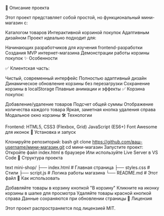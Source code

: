 📌 Описание проекта

Этот проект представляет собой простой, но функциональный мини-магазин с:

Каталогом товаров
Интерактивной корзиной покупок
Адаптивным дизайном
Проект идеально подходит для:

Начинающих разработчиков для изучения frontend-разработки
Создания MVP интернет-магазина
Демонстрации работы корзины покупок
✨ Особенности

✅ Клиентская часть:

Чистый, современный интерфейс
Полностью адаптивный дизайн
Динамическое обновление корзины без перезагрузки
Сохранение корзины в localStorage
Плавные анимации и эффекты
✅ Корзина покупок:

Добавление/удаление товаров
Подсчет общей суммы
Отображение количества каждого товара
Яркая, заметная кнопка удаления справа
Модальное окно корзины
🛠 Технологии

Frontend:
HTML5, CSS3 (Flexbox, Grid)
JavaScript (ES6+)
Font Awesome для иконок
🚀 Установка и запуск

Клонируйте репозиторий:
bash
git clone https://github.com/ваш-username/мини-магазин.git
cd мини-магазин
Запустите проект:
Откройте файл index.html в браузере
Или используйте Live Server в VS Code
📝 Структура проекта

text
mini-shop/
├── index.html          # Главная страница
├── styles.css          # Стили
├── script.js           # Логика работы магазина
└── README.md           # Этот файл
📌 Как использовать

Добавляйте товары в корзину кнопкой "В корзину"
Кликните на иконку корзины в шапке для просмотра
Удаляйте товары красной кнопкой справа
Данные сохраняются при обновлении страницы
📝 Лицензия

Этот проект распространяется под лицензией MIT.
